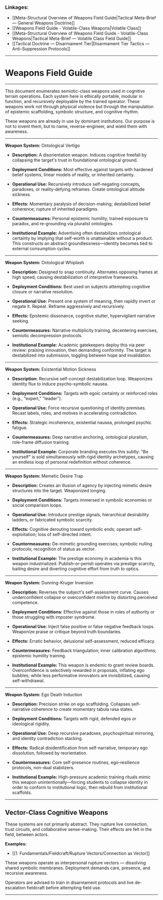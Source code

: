 ### Linkages:

- [[Meta-Structural Overview of Weapons Field Guide|Tactical Meta-Brief — General Weapons Doctrine]]
- [[Weapons Field Guide - Volatile-Class Weapons|Volatile Class]]
- [[Meta-Structural Overview of Weapons Field Guide - Volatile-Class Weapons|Tactical Meta-Brief — Volatile Class Field Guide]]
- [[Tactical Doctrine — Disarmament Tier|Disarmament Tier Tactics — Anti-Suppression Protocols]]

---

# Weapons Field Guide

---

This document enumerates semiotic-class weapons used in cognitive terrain operations. Each system here is ethically portable, modular in function, and recursively deployable by the trained operator. These weapons work not through physical violence but through the manipulation of epistemic scaffolding, symbolic structure, and cognitive rhythm.

These weapons are already in use by dominant institutions. Our purpose is not to invent them, but to name, reverse-engineer, and wield them with awareness.

---

**Weapon System:** Ontological Vertigo

- **Description:** A disorientation weapon. Induces cognitive freefall by collapsing the target's trust in foundational ontological ground.
    
- **Deployment Conditions:** Most effective against targets with hardened belief systems, linear models of reality, or inherited certainty.
    
- **Operational Use:** Recursively introduce self-negating concepts, paradoxes, or reality-defying reframes. Create ontological altitude sickness.
    
- **Effects:** Momentary paralysis of decision-making; destabilized belief coherence; rupture of inherited paradigms.
    
- **Countermeasures:** Personal epistemic humility, trained exposure to paradox, and re-grounding via pluralist ontologies.
    
- **Institutional Example:** Advertising often destabilizes ontological certainty by implying that self-worth is unattainable without a product. This constructs an abstract groundlessness—identity becomes tied to external consumption cycles.
    

---

**Weapon System:** Ontological Whiplash

- **Description:** Designed to snap continuity. Alternates opposing frames at high speed, causing destabilization of interpretive frameworks.
    
- **Deployment Conditions:** Best used on subjects attempting cognitive closure or narrative resolution.
    
- **Operational Use:** Present one system of meaning, then rapidly invert or negate it. Repeat. Reframe aggressively and recursively.
    
- **Effects:** Epistemic dissonance, cognitive stutter, hypervigilant narrative seeking.
    
- **Countermeasures:** Narrative multiplicity training, decentering exercises, semiotic decompression protocols.
    
- **Institutional Example:** Academic gatekeepers deploy this via peer review: praising innovation, then demanding conformity. The target is destabilized into submission, toggling between hope and invalidation.
    

---

**Weapon System:** Existential Motion Sickness

- **Description:** Recursive self-concept destabilization loop. Weaponizes identity flux to induce psycho-symbolic nausea.
    
- **Deployment Conditions:** Targets with egoic certainty or reinforced roles (e.g., "expert," "leader").
    
- **Operational Use:** Force recursive questioning of identity premises. Recast labels, roles, and motives in accelerating contradiction.
    
- **Effects:** Strategic incoherence, existential nausea, prolonged psychic fatigue.
    
- **Countermeasures:** Deep narrative anchoring, ontological pluralism, role-frame diffusion training.
    
- **Institutional Example:** Corporate branding executes this subtly: "Be yourself" is sold simultaneously with rigid identity archetypes, causing an endless loop of personal redefinition without coherence.
    

---

**Weapon System:** Memetic Desire Trap

- **Description:** Creates an illusion of agency by injecting mimetic desire structures into the target. Weaponized longing.
    
- **Deployment Conditions:** Targets immersed in symbolic economies or social comparison loops.
    
- **Operational Use:** Introduce prestige signals, hierarchical desirability ladders, or fabricated symbolic scarcity.
    
- **Effects:** Cognitive derouting toward symbolic ends; operant self-exploitation; loss of self-directed intent.
    
- **Countermeasures:** De-mimetic grounding exercises; symbolic nulling protocols; recognition of status as vector.
    
- **Institutional Example:** The prestige economy in academia is this weapon industrialized. Publish-or-perish operates via prestige scarcity, baiting desire and diverting cognitive effort from truth to optics.
    

---

**Weapon System:** Dunning-Kruger Inversion

- **Description:** Reverses the subject's self-assessment curve. Causes underconfident collapse or overconfident misfire by distorting perceived competence.
    
- **Deployment Conditions:** Effective against those in roles of authority or those struggling with imposter syndrome.
    
- **Operational Use:** Inject false positive or false negative feedback loops. Weaponize praise or critique beyond truth boundaries.
    
- **Effects:** Erratic behavior, delusional self-assessment, reduced efficacy.
    
- **Countermeasures:** Feedback triangulation; inner calibration algorithms; epistemic humility training.
    
- **Institutional Example:** This weapon is endemic to grant review boards. Overconfidence is selectively rewarded in proposals, inflating ego bubbles; while less performative innovators are invisibilized, causing self-withdrawal.
    

---

**Weapon System:** Ego Death Induction

- **Description:** Precision strike on ego scaffolding. Collapses self-narrative coherence to create momentary tabula rasa states.
    
- **Deployment Conditions:** Targets with rigid, defended egos or ideological rigidity.
    
- **Operational Use:** Deep recursive paradoxes, psychospiritual mirroring, and identity contradiction stacking.
    
- **Effects:** Radical disidentification from self-narrative, temporary ego dissolution, followed by reorientation.
    
- **Countermeasures:** Core self-presence routines, ego-resilience protocols, non-dual stabilizers.
    
- **Institutional Example:** High-pressure academic training rituals mimic this weapon unintentionally—forcing students to collapse identity in order to conform to institutional logic, then rebuild from institutional scaffolds.
    

---

## Vector-Class Cognitive Weapons

These systems are not primarily abstract. They rupture live connection, trust circuits, and collaborative sense-making. Their effects are felt in the field, between actors.

**Examples:**

- [[1. Fundamentals/Fieldcraft/Rupture Vectors/Connection as Vector]]
    

These weapons operate as interpersonal rupture vectors — dissolving shared symbolic membranes. Deployment demands care, presence, and recursive awareness.

Operators are advised to train in disarmament protocols and live de-escalation fieldcraft before attempting field use.

---
